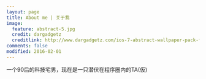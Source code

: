 ```yaml
---
layout: page
title: About me | 关于我
image:
  feature: abstract-5.jpg
  credit: dargadgetz
  creditlink: http://www.dargadgetz.com/ios-7-abstract-wallpaper-pack-for-iphone-5-and-ipod-touch-retina/
comments: false
modified: 2016-02-01
---
```


一个90后的科技宅男，现在是一只潜伏在程序圈内的TA(仮)
